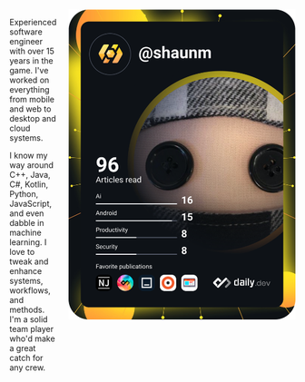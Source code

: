 <div style="display: flex; align-items: start;">
  <div style="margin-right: 20px;">
    <p>Experienced software engineer with over 15 years in the game. I've worked on everything from mobile and web to desktop and cloud systems.</p>
    <p>I know my way around C++, Java, C#, Kotlin, Python, JavaScript, and even dabble in machine learning. I love to tweak and enhance systems, workflows, and methods. I'm a solid team player who'd make a great catch for any crew.</p>
  </div>
  <img src="https://github.com/gitechshaun/gitechshaun/blob/main/devcard.svg" width="400" alt="Shaun M's Dev Card"/>
</div>

<!---
gitechshaun/gitechshaun is a ✨ special ✨ repository because its `README.md` (this file) appears on your GitHub profile.
You can click the Preview link to take a look at your changes.
--->

